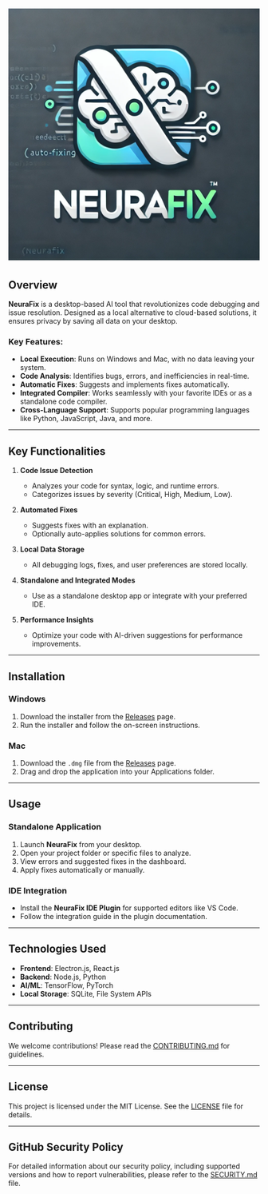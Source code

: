 # ![NeuraFix Logo](https://raw.githubusercontent.com/imsharukh1994/NeuraFix/main/IMG_2110.webp)

## Overview  
**NeuraFix** is a desktop-based AI tool that revolutionizes code debugging and issue resolution. Designed as a local alternative to cloud-based solutions, it ensures privacy by saving all data on your desktop.  

### Key Features:  
- **Local Execution**: Runs on Windows and Mac, with no data leaving your system.  
- **Code Analysis**: Identifies bugs, errors, and inefficiencies in real-time.  
- **Automatic Fixes**: Suggests and implements fixes automatically.  
- **Integrated Compiler**: Works seamlessly with your favorite IDEs or as a standalone code compiler.  
- **Cross-Language Support**: Supports popular programming languages like Python, JavaScript, Java, and more.  

---

## Key Functionalities  
1. **Code Issue Detection**  
   - Analyzes your code for syntax, logic, and runtime errors.  
   - Categorizes issues by severity (Critical, High, Medium, Low).  

2. **Automated Fixes**  
   - Suggests fixes with an explanation.  
   - Optionally auto-applies solutions for common errors.  

3. **Local Data Storage**  
   - All debugging logs, fixes, and user preferences are stored locally.  

4. **Standalone and Integrated Modes**  
   - Use as a standalone desktop app or integrate with your preferred IDE.  

5. **Performance Insights**  
   - Optimize your code with AI-driven suggestions for performance improvements.  

---

## Installation  

### Windows  
1. Download the installer from the [Releases](https://github.com/yourusername/NeuraFix/releases) page.  
2. Run the installer and follow the on-screen instructions.  

### Mac  
1. Download the `.dmg` file from the [Releases](https://github.com/yourusername/NeuraFix/releases) page.  
2. Drag and drop the application into your Applications folder.  

---

## Usage  

### Standalone Application  
1. Launch **NeuraFix** from your desktop.  
2. Open your project folder or specific files to analyze.  
3. View errors and suggested fixes in the dashboard.  
4. Apply fixes automatically or manually.  

### IDE Integration  
- Install the **NeuraFix IDE Plugin** for supported editors like VS Code.  
- Follow the integration guide in the plugin documentation.  

---

## Technologies Used  
- **Frontend**: Electron.js, React.js  
- **Backend**: Node.js, Python  
- **AI/ML**: TensorFlow, PyTorch  
- **Local Storage**: SQLite, File System APIs  

---

## Contributing  
We welcome contributions! Please read the [CONTRIBUTING.md](CONTRIBUTING.md) for guidelines.  

---

## License  
This project is licensed under the MIT License. See the [LICENSE](LICENSE) file for details.  

---

## GitHub Security Policy

For detailed information about our security policy, including supported versions and how to report vulnerabilities, please refer to the [SECURITY.md](https://github.com/imsharukh1994/NeuraFix/blob/main/SECURITY.md) file.